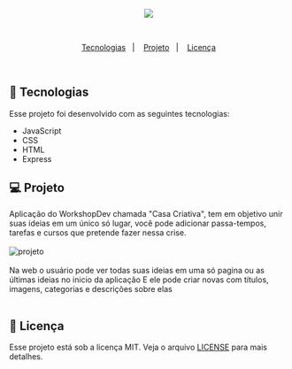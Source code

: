 <p align="center">
  <img src="https://github.com/lucasmch/imgs/blob/master/logo-casacriativa.png?raw=true"> </img>
</p>
<br>

<p align="center">
  <a href="#rocket-tecnologias">Tecnologias</a>&nbsp;&nbsp;&nbsp;|&nbsp;&nbsp;&nbsp;
  <a href="#-projeto">Projeto</a>&nbsp;&nbsp;&nbsp;|&nbsp;&nbsp;&nbsp;
  <a href="#memo-licença">Licença</a>
</p>

<br>

## :rocket: Tecnologias

Esse projeto foi desenvolvido com as seguintes tecnologias:

- JavaScript
- CSS
- HTML
- Express

## 💻 Projeto

Aplicação do WorkshopDev chamada "Casa Criativa", tem em objetivo unir suas ideias em um único só lugar, você pode adicionar passa-tempos, tarefas e cursos que pretende fazer nessa crise.<br><br>
![projeto](https://github.com/lucasmch/imgs/blob/master/template-casacriativa.png?raw=true)
<br><br>
Na web o usuário pode ver todas suas ideias em uma só pagina ou as últimas ideias no inicio da aplicação
E ele pode criar novas com títulos, imagens, categorias e descrições sobre elas
<br><br>

## :memo: Licença

Esse projeto está sob a licença MIT. Veja o arquivo [LICENSE](LICENSE.md) para mais detalhes.
